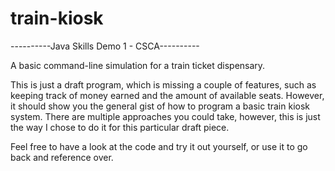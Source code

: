 # train-kiosk
  ----------Java Skills Demo 1 - CSCA----------
  
A basic command-line simulation for a train ticket dispensary.

This is just a draft program, which is missing a couple of features,
such as keeping track of money earned and the amount of available seats.
However, it should show you the general gist of how to program a
basic train kiosk system. There are multiple approaches you could
take, however, this is just the way I chose to do it for this particular
draft piece.

Feel free to have a look at the code and try it out yourself, or use
it to go back and reference over.
